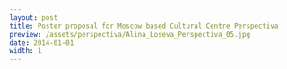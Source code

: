 ```yaml
---
layout: post
title: Poster proposal for Moscow based Cultural Centre Perspectiva
preview: /assets/perspectiva/Alina_Loseva_Perspectiva_05.jpg
date: 2014-01-01
width: 1
---
```

